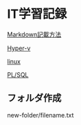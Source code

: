 # IT学習記録

[Markdown記載方法](./how-to-markdown.md)

[Hyper-v](./hyper-v/basic.md)

[linux](./linux/about-linux.md)

[PL/SQL](plsql/about-plsql.md)


## フォルダ作成
new-folder/filename.txt

